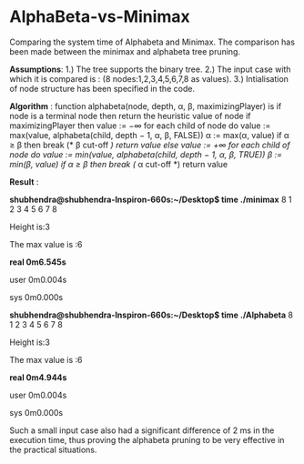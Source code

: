 # AlphaBeta-vs-Minimax
Comparing the system time of Alphabeta and Minimax.
The comparison has been made between the minimax and alphabeta tree pruning.

 **Assumptions**: 
1.) The tree supports the binary tree.
2.) The input case with which it is compared is : (8 nodes:1,2,3,4,5,6,7,8 as values).
3.) Intialisation of node structure has been specified in the code.

**Algorithm** : 
function alphabeta(node, depth, α, β, maximizingPlayer) is
    if node is a terminal node then
        return the heuristic value of node
    if maximizingPlayer then
        value := −∞
        for each child of node do
            value := max(value, alphabeta(child, depth − 1, α, β, FALSE))
            α := max(α, value)
            if α ≥ β then
                break (* β cut-off *)
        return value
    else
        value := +∞
        for each child of node do
            value := min(value, alphabeta(child, depth − 1, α, β, TRUE))
            β := min(β, value)
            if α ≥ β then
                break (* α cut-off *)
        return value

**Result** : 

**shubhendra@shubhendra-Inspiron-660s:~/Desktop$ time ./minimax**
8
1
2
3
4
5
6
7
8

Height is:3

The max value is :6

**real	0m6.545s**

user	0m0.004s

sys	0m0.000s

**shubhendra@shubhendra-Inspiron-660s:~/Desktop$ time ./Alphabeta** 
8
1
2
3
4
5
6
7
8

Height is:3

The max value is :6

**real	0m4.944s**

user	0m0.004s

sys	0m0.000s

Such a small input case also had a significant difference of 2 ms in the execution time, thus proving the alphabeta pruning to be very effective in the practical situations.

